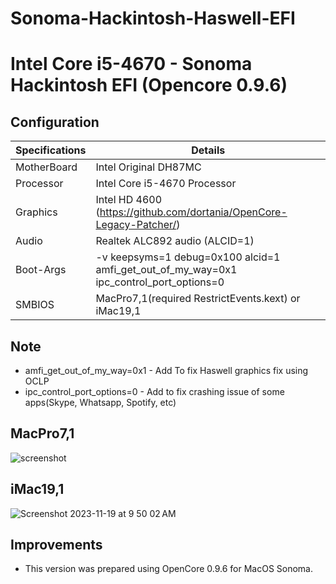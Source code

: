 # Sonoma-Hackintosh-Haswell-EFI

# Intel Core i5-4670 - Sonoma Hackintosh EFI (Opencore 0.9.6)
## Configuration

| Specifications | Details                                                  |
| ------------------- | ------------------------------------------- |
| MotherBoard     | Intel Original DH87MC      					|
| Processor           | Intel Core i5-4670 Processor    		    |
| Graphics | Intel HD 4600 (https://github.com/dortania/OpenCore-Legacy-Patcher/)              |
| Audio          | Realtek ALC892 audio (ALCID=1)            |
| Boot-Args | -v keepsyms=1 debug=0x100 alcid=1 amfi_get_out_of_my_way=0x1 ipc_control_port_options=0 |
| SMBIOS | MacPro7,1(required RestrictEvents.kext) or iMac19,1 |

## Note
- amfi_get_out_of_my_way=0x1 - Add To fix Haswell graphics fix using OCLP
- ipc_control_port_options=0 - Add to fix crashing issue of some apps(Skype, Whatsapp, Spotify, etc)
## MacPro7,1
![screenshot](https://github.com/Nishit-Chauhan/Sonoma-Hackintosh-Haswell-EFI/assets/45855322/68bb6165-9d1b-4967-a6a2-846abf4ab6a1)

## iMac19,1
![Screenshot 2023-11-19 at 9 50 02 AM](https://github.com/Nishit-Chauhan/Sonoma-Hackintosh-Haswell-EFI/assets/45855322/d71ba6e1-22b8-408c-8215-baa9732869b7)

## Improvements
- This version was prepared using OpenCore 0.9.6 for MacOS Sonoma.
